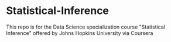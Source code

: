 # Statistical-Inference
This repo is for the Data Science specialization course "Statistical Inference" offered by Johns Hopkins University via Coursera
